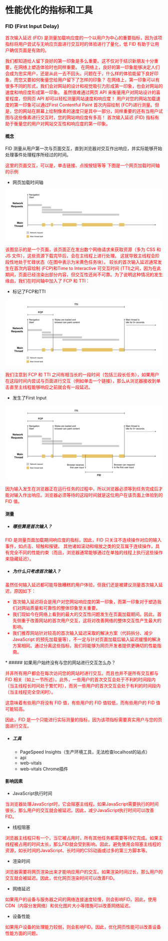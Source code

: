 # 性能优化的指标和工具

### FID (First Input Delay)
<font color="red">
首次输入延迟 (FID) 是测量加载响应度的一个以用户为中心的重要指标，因为该项指标将用户尝试与无响应页面进行交互时的体验进行了量化，低 FID 有助于让用户确信页面是有效的。

我们都知道给人留下良好的第一印象是多么重要。这不仅对于结识新朋友十分重要，在网络上塑造体验时也同样重要。
在网络上，良好的第一印象能够决定人们会成为忠实用户，还是从此一去不回头。问题在于，什么样的体验能留下良好印象，而您又要如何衡量您给用户留下了怎样的印象？
在网络上，第一印象可以有很多不同的形式，我们会对网站的设计和视觉吸引力形成第一印象，也会对网站的速度和响应度形成第一印象。
虽然很难通过网页 API 来衡量用户对网站设计的喜爱程度，但网页 API 却可以轻松测量网站速度和响应度！
用户对您的网站加载速度的第一印象可以通过First Contentful Paint 首次内容绘制 (FCP)进行测量。但是，您的网站在屏幕上绘制像素的速度只是其中一部分，同样重要的还有当用户试图与这些像素进行交互时，您的网站响应度有多高！
首次输入延迟 (FID) 指标有助于衡量您的用户对网站交互性和响应度的第一印象。

</font>

#### 概念
FID 测量从用户第一次与页面交互，直到浏览器对交互作出响应，并实际能够开始处理事件处理程序所经过的时间。

<font color="red">

这里的页面交互，可以是，单击链接、点按按钮等等
下图是一个网页加载时间轴的示例
</font>
* 网页加载时间轴
<img src="./images/FID-main-thread.svg">

<font color="red">

该图显示的是一个页面，该页面正在发出数个网络请求来获取资源（多为 CSS 和 JS 文件），这些资源下载完毕后，会在主线程上进行处理。
这就导致主线程会阶段性地处于忙碌状态（在图中表示为米黄色任务块）。
较长的首次输入延迟通常发生在首次内容绘制 (FCP)和Time to Interactive 可交互时间 (TTI)之间，因为在此期间，页面已经渲染出部分内容，但交互性还尚不可靠。为了说明这种情况的发生缘由，我们在时间轴中加入了 FCP 和 TTI：
</font>
* 标记了FCP和TTI
<img src="./images/FID-main-thread-with-FCP-TTI.svg">

<font color="red">

我们注意到 FCP 和 TTI 之间有相当长的一段时间（包括三段长任务），如果用户在这段时间内尝试与页面进行交互（例如单击一个链接），那么从浏览器接收到单击直至主线程能够响应之前就会有一段延迟。
</font>

* 发生了First Input
<img src="./images/FID-main-thread-with-First-Input.svg">

<font color="red">

因为输入发生在浏览器正在运行任务的过程中，所以浏览器必须等到任务完成后才能对输入作出响应。浏览器必须等待的这段时间就是这位用户在该页面上体验到的 FID 值。
</font>

#### 测量
* ##### 哪些算是首次输入？
<font color="red">

FID 是测量页面加载期间响应度的指标。因此，FID 只关注不连续操作对应的输入事件，如点击、轻触和按键。
其他诸如滚动和缩放之类的交互属于连续操作，具有完全不同的性能约束（而且，浏览器通常能够通过在单独的线程上执行这些操作来隐藏延迟）。

</font>

* ##### 为什么只考虑首次输入？

<font color="red">

虽然任何输入延迟都可能导致糟糕的用户体验，但我们还是被建议测量首次输入延迟，原因如下：
* 首次输入延迟将会是用户对您网站响应度的第一印象，而第一印象对于塑造我们对网站质量和可靠性的整体印象至关重要。
* 我们现如今在网络上看到的最大的交互性问题发生在页面加载期间。因此，首先侧重于改善网站的首次用户交互，这将对改善网络的整体交互性产生最大的影响。
* 我们推荐网站针对较高的首次输入延迟采取的解决方案（代码拆分、减少 JavaScript 的预先加载量等），不一定与针对页面加载后输入延迟缓慢的解决方案相同。通过分离这些指标，我们将能够为网页开发者提供更确切的性能指南。
</font>
* ##### 如果用户始终没有与您的网站进行交互怎么办？

<font color="red">

并非所有用户都会在每次访问您的网站时进行交互。而且也并不是所有交互都与 FID 相关（如上一节所述）。此外，一些用户的首次交互会处于不利的时间段内（当主线程长时间处于繁忙时），而另一些用户的首次交互会处于有利的时间段内（当主线程完全空闲时）。

这意味着有些用户将没有 FID 值，有些用户的 FID 值较低，而有些用户的 FID 值可能较高。

因此，FID 是一个只能进行实际测量的指标，因为该项指标需要真实用户与您的页面进行交互。
</font>
* ##### 工具
  * PageSpeed Insights（生产环境工具，无法检查localhost的站点）
  * api
  * web-vitals
  * web-vitals Chrome插件

#### 影响因素
* JavaScript执行时间
<font color="red">

当浏览器处理JavaScript时，它会阻塞主线程。如果JavaScript需要执行的时间很长，那么用户的交互就会被延迟。因此，减少JavaScript执行时间可以改善FID。</font>

* 线程阻塞
<font color="red">

浏览器主线程只有一个，当它被占用时，所有其他任务都需要等待它完成。如果主线程被占用的时间太长，那么FID就会受到影响。因此，避免使用会阻塞主线程的资源，如长时间的JavaScript、长时间的CSS动画或过多的第三方脚本等。</font>

* 渲染时间
<font color="red">

浏览器需要将网页渲染出来才能响应用户的交互。如果渲染时间过长，那么用户的交互就会被延迟。因此，优化网页渲染时间可以改善FID。</font>

* 网络延迟
<font color="red">

如果用户的设备与服务器之间的网络连接速度较慢，则会影响FID。因此，使用CDN（内容分发网络）和优化图片大小等措施可以改善网络延迟。
</font>

* 设备性能
<font color="red">

如果用户设备的处理能力较弱，则会影响FID。因此，优化网页性能可以改善设备性能方面的问题。
</font>
